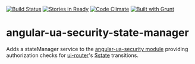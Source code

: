 [![Build Status](https://travis-ci.org/dspies/ua-security-state-manager.svg?branch=master)](https://travis-ci.org/dspies/ua-security-state-manager)
[![Stories in Ready](https://badge.waffle.io/dspies/ua-security-state-manager.png?label=ready&title=Ready)](https://waffle.io/dspies/ua-security-state-manager)
[![Code Climate](https://codeclimate.com/github/dspies/ua-security-state-manager.png)](https://codeclimate.com/github/dspies/ua-security-state-manager)
[![Built with Grunt](https://cdn.gruntjs.com/builtwith.png)](http://gruntjs.com/)

angular-ua-security-state-manager
=================================

Adds a stateManager service to the [angular-ua-security module](https://github.com/dspies/ua-security) providing authorization checks for [ui-router](https://github.com/angular-ui/ui-router)'s [$state](https://github.com/angular-ui/ui-router/blob/master/src/state.js) transitions.